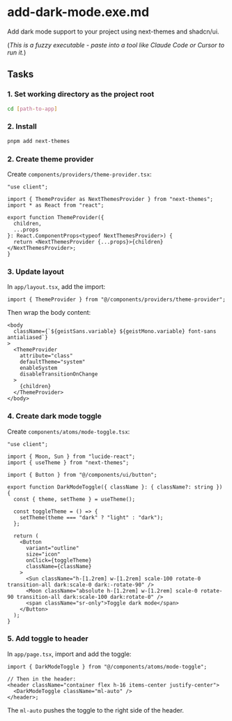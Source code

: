 # add-dark-mode.exe.md

Add dark mode support to your project using next-themes and shadcn/ui.

(_This is a fuzzy executable - paste into a tool like Claude Code or Cursor to run it._)

## Tasks

### 1. Set working directory as the project root
```bash
cd [path-to-app]
```

### 2. Install

```bash
pnpm add next-themes
```

### 2. Create theme provider

Create `components/providers/theme-provider.tsx`:

```tsx
"use client";

import { ThemeProvider as NextThemesProvider } from "next-themes";
import * as React from "react";

export function ThemeProvider({
  children,
  ...props
}: React.ComponentProps<typeof NextThemesProvider>) {
  return <NextThemesProvider {...props}>{children}</NextThemesProvider>;
}
```

### 3. Update layout

In `app/layout.tsx`, add the import:

```tsx
import { ThemeProvider } from "@/components/providers/theme-provider";
```

Then wrap the body content:

```tsx
<body
  className={`${geistSans.variable} ${geistMono.variable} font-sans antialiased`}
>
  <ThemeProvider
    attribute="class"
    defaultTheme="system"
    enableSystem
    disableTransitionOnChange
  >
    {children}
  </ThemeProvider>
</body>
```

### 4. Create dark mode toggle

Create `components/atoms/mode-toggle.tsx`:

```tsx
"use client";

import { Moon, Sun } from "lucide-react";
import { useTheme } from "next-themes";

import { Button } from "@/components/ui/button";

export function DarkModeToggle({ className }: { className?: string }) {
  const { theme, setTheme } = useTheme();

  const toggleTheme = () => {
    setTheme(theme === "dark" ? "light" : "dark");
  };

  return (
    <Button
      variant="outline"
      size="icon"
      onClick={toggleTheme}
      className={className}
    >
      <Sun className="h-[1.2rem] w-[1.2rem] scale-100 rotate-0 transition-all dark:scale-0 dark:-rotate-90" />
      <Moon className="absolute h-[1.2rem] w-[1.2rem] scale-0 rotate-90 transition-all dark:scale-100 dark:rotate-0" />
      <span className="sr-only">Toggle dark mode</span>
    </Button>
  );
}
```

### 5. Add toggle to header

In `app/page.tsx`, import and add the toggle:

```tsx
import { DarkModeToggle } from "@/components/atoms/mode-toggle";

// Then in the header:
<header className="container flex h-16 items-center justify-center">
  <DarkModeToggle className="ml-auto" />
</header>;
```

The `ml-auto` pushes the toggle to the right side of the header.
